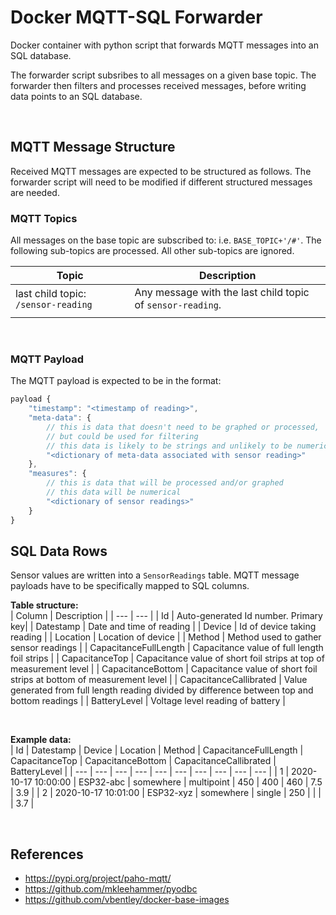 # Docker MQTT-SQL Forwarder

Docker container with python script that forwards MQTT messages into an SQL database.

The forwarder script subsribes to all messages on a given base topic. The forwarder then filters and processes received messages, before writing data points to an SQL database.

<br />

## MQTT Message Structure

Received MQTT messages are expected to be structured as follows. The forwarder script will need to be modified if different structured messages are needed.

### MQTT Topics

All messages on the base topic are subscribed to: i.e. `BASE_TOPIC+'/#'`. The following sub-topics are processed. All other sub-topics are ignored.

| Topic | Description |
| --- | --- |
| last child topic: `/sensor-reading` | Any message with the last child topic of `sensor-reading`. |
|  |  |

<br />

### MQTT Payload

The MQTT payload is expected to be in the format:

```js
payload {
    "timestamp": "<timestamp of reading>",
    "meta-data": {
        // this is data that doesn't need to be graphed or processed,
        // but could be used for filtering
        // this data is likely to be strings and unlikely to be numerical
        "<dictionary of meta-data associated with sensor reading>"
    },
    "measures": {
        // this is data that will be processed and/or graphed
        // this data will be numerical
        "<dictionary of sensor readings>"
    }
}
```

## SQL Data Rows

Sensor values are written into a `SensorReadings` table. MQTT message payloads have to be specifically mapped to SQL columns.

**Table structure:**  
| Column | Description |
| --- | --- |
| Id | Auto-generated Id number. Primary key|
| Datestamp | Date and time of reading |
| Device | Id of device taking reading |
| Location | Location of device |
| Method | Method used to gather sensor readings |
| CapacitanceFullLength | Capacitance value of full length foil strips |
| CapacitanceTop | Capacitance value of short foil strips  at top of measurement level |
| CapacitanceBottom | Capacitance value of short foil strips  at bottom of measurement level |
| CapacitanceCallibrated | Value generated from full length reading divided by difference between top and bottom readings |
| BatteryLevel | Voltage level reading of battery |

<br />

**Example data:**  
| Id | Datestamp | Device | Location | Method | CapacitanceFullLength | CapacitanceTop | CapacitanceBottom | CapacitanceCallibrated | BatteryLevel |
| --- | --- | --- | --- | --- | --- | --- | --- | --- | --- |
| 1 | 2020-10-17 10:00:00 | ESP32-abc | somewhere | multipoint | 450 | 400 | 460 | 7.5 | 3.9 |
| 2 | 2020-10-17 10:01:00 | ESP32-xyz | somewhere | single | 250 |  |  |  | 3.7 |

<br />

## References

- https://pypi.org/project/paho-mqtt/
- https://github.com/mkleehammer/pyodbc
- https://github.com/vbentley/docker-base-images
